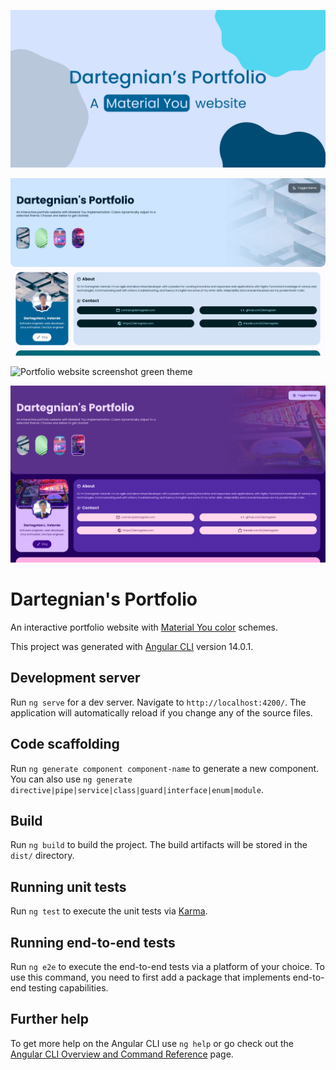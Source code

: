 ![Portfolio website banner](src/assets/img/banner.jpg?raw=true "Material You portfolio banner")

![Portfolio website screenshot standard theme](src/assets/img/screenshot1.png?raw=true "Material You portfolio site screenshot 1")

![Portfolio website screenshot green theme](src/assets/img/screensho2.png?raw=true "Material You portfolio site screenshot 2")

![Portfolio website screenshot dark purple theme](src/assets/img/screenshot3.png?raw=true "Material You portfolio site screenshot 3")

# Dartegnian's Portfolio

An interactive portfolio website with [Material You color](https://m3.material.io/) schemes.

This project was generated with [Angular CLI](https://github.com/angular/angular-cli) version 14.0.1.

## Development server

Run `ng serve` for a dev server. Navigate to `http://localhost:4200/`. The application will automatically reload if you change any of the source files.

## Code scaffolding

Run `ng generate component component-name` to generate a new component. You can also use `ng generate directive|pipe|service|class|guard|interface|enum|module`.

## Build

Run `ng build` to build the project. The build artifacts will be stored in the `dist/` directory.

## Running unit tests

Run `ng test` to execute the unit tests via [Karma](https://karma-runner.github.io).

## Running end-to-end tests

Run `ng e2e` to execute the end-to-end tests via a platform of your choice. To use this command, you need to first add a package that implements end-to-end testing capabilities.

## Further help

To get more help on the Angular CLI use `ng help` or go check out the [Angular CLI Overview and Command Reference](https://angular.io/cli) page.

